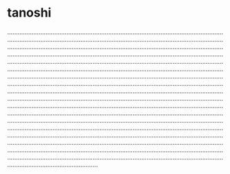 # tanoshi
............................................................................................................................................................................................................................................................................................................................................................................................................................................................................................................................................................................................................................................................................................................................................................................................................................................................................................................................................................................................................................................................................................................................................................................................................................................................................................................................................................................................................................................................................................................................................................................................................................................................................................................................................................................................................................................................................................................................................................................................................................................................................................................................................................................................................................................................................................................................................................................